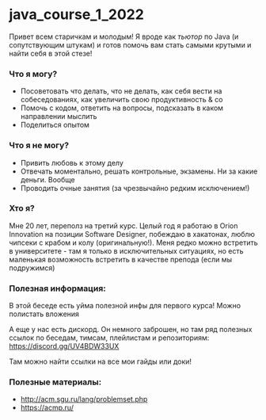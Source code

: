 # java_course_1_2022
Привет всем старичкам и молодым!
Я вроде как _тьютор_ по Java (и сопутствующим штукам) и готов помочь вам стать самыми крутыми и найти себя в этой стезе!

### Что я могу?
- Посоветовать что делать, что не делать, как себя вести на собеседованиях, как увеличить свою продуктивность & co
- Помочь с кодом, ответить на вопросы, подсказать в каком направлении мыслить
- Поделиться опытом

### Что я не могу?
- Привить любовь к этому делу
- Отвечать моментально, решать контрольные, экзамены. Ни за какие деньги. Вообще
- Проводить очные занятия (за чрезвычайно редким исключением!)

### Хто я?

Мне 20 лет, переполз на третий курс. Целый год я работаю в Orion Innovation на позиции Software Designer, побеждаю в хакатонах, люблю чипсеки с крабом и колу (оригинальную!). Меня редко можно встретить в университете - там я только в исключительных ситуациях, но есть маленькая возможность встретить в качестве препода (если мы подружимся)

### Полезная информация:
В этой беседе есть уйма полезной инфы для первого курса! Можно полистать вложения

А еще у нас есть дискорд. Он немного заброшен, но там ряд полезных ссылок по беседам, тимсам, плейлистам и репозиториям:
https://discord.gg/UV4BDW33UX

Там можно найти ссылки на все мои гайды или доки!

### Полезные материалы:
- http://acm.sgu.ru/lang/problemset.php
- https://acmp.ru/
